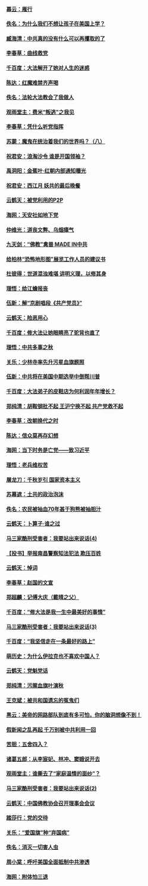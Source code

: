#### [暮云：雁行](../pages/nsc993/n10694958.md) 

#### [佚名：为什么我们不想让孩子在美国上学？](../pages/nsc993/n10692185.md) 

#### [臧海清：中共真的没有什么可以再攫取的了](../pages/nsc993/n10692170.md) 

#### [李春草：曲线救党](../pages/nsc993/n10692165.md) 

#### [千百度：大法解开了她对人生的迷惑](../pages/nsc993/n10691742.md) 

#### [陈达：红魔难禁齐声喝](../pages/nsc993/n10688974.md) 

#### [佚名：法轮大法教会了我做人](../pages/nsc993/n10688843.md) 

#### [观雨堂主：费米“叛逃”之我见](../pages/nsc993/n10688439.md) 

#### [李春草：凭什么听党指挥](../pages/nsc993/n10686713.md) 

#### [苏蒙：魔鬼在统治着我们的世界吗？（八）](../pages/nsc993/n10686000.md) 

#### [祝君安：浪淘沙令 谁是开国领袖？](../pages/nsc993/n10685881.md) 

#### [禹洞阳：金蕉叶‧红朝内部通知曝光](../pages/nsc993/n10685874.md) 

#### [祝君安：西江月 妖共的最后晚餐](../pages/nsc993/n10685870.md) 

#### [云鹤天：被党利用的P2P](../pages/nsc993/n10685851.md) 

#### [海网：天安社如地下党](../pages/nsc993/n10685805.md) 

#### [仲维光：道丧文弊、乌烟瘴气](../pages/nsc993/n10685738.md) 

#### [九天剑：“佛教”禽兽 MADE IN中共](../pages/nsc993/n10685679.md) 

#### [给柏林“恐怖地形图”展览工作人员的建议书](../pages/nsc993/n10684627.md) 

#### [杜彼得：世道混浊难堪 讲明义理，以修其身](../pages/nsc993/n10684598.md) 

#### [理悟：给江蟾报丧](../pages/nsc993/n10680823.md) 

#### [伍新：解“京剧唱段《共产党员》”](../pages/nsc993/n10680780.md) 

#### [云鹤天：险恶用心](../pages/nsc993/n10680765.md) 

#### [千百度：修大法让她眼睛亮了驼背也直了](../pages/nsc993/n10680493.md) 

#### [理悟：中共多事之秋](../pages/nsc993/n10676568.md) 

#### [关乐：少林寺率先升污星血旗题照](../pages/nsc993/n10675349.md) 

#### [伍新：中共将在美国中期选举中倒帮川普](../pages/nsc993/n10675250.md) 

#### [千百度：大法弟子的皮鞋店为何利润年年增长？](../pages/nsc993/n10672020.md) 

#### [郑纯清：胡鞍钢批不起 王沪宁换不起 共产党救不起](../pages/nsc993/n10671533.md) 

#### [李春草：改朝换代之时](../pages/nsc993/n10671514.md) 

#### [陈达：信众莫再存幻想](../pages/nsc993/n10669524.md) 

#### [海网：当下时务是亡党——致习近平](../pages/nsc993/n10669566.md) 

#### [理悟：老兵维权苦](../pages/nsc993/n10668896.md) 

#### [屠龙刀：千秋岁引 国家资本主义](../pages/nsc993/n10668882.md) 

#### [苏幕遮：土共的政治泡沫](../pages/nsc993/n10668871.md) 

#### [佚名：农民被抽血70年甚于狗熊被抽胆汁](../pages/nsc993/n10668821.md) 

#### [云鹤天：卜算子‧谁之过](../pages/nsc993/n10668805.md) 

#### [马三家酷刑受害者：我要站出来说话(4)](../pages/nsc993/n10650186.md) 

#### [【投书】举报南昌警察知法犯法 欺压百姓](../pages/nsc993/n10666339.md) 

#### [云鹤天：悼词](../pages/nsc993/n10663161.md) 

#### [李春草：赵国的文宣](../pages/nsc993/n10663142.md) 

#### [郑超麟：记傅大庆（戴晴之父）](../pages/nsc993/n10663125.md) 

#### [千百度：“修大法是我一生中最美好的事情”](../pages/nsc993/n10663072.md) 

#### [马三家酷刑受害者：我要站出来说话(3)](../pages/nsc993/n10649930.md) 

#### [千百度：“我坚信走在一条最好的路上”](../pages/nsc993/n10659844.md) 

#### [萌历史：为什么伊拉克也不喜欢中国人？](../pages/nsc993/n10659037.md) 

#### [云鹤天：党魁党话](../pages/nsc993/n10657874.md) 

#### [郑纯清：污腥血旗叶演秋](../pages/nsc993/n10657860.md) 

#### [王克斌：被共和国遗忘的冤鬼们](../pages/nsc993/n10657805.md) 

#### [黑云：美帝的网路部队到底有多可怕，你的脑洞想像不到！](../pages/nsc993/n10657754.md) 

#### [假新闻之乱再起 千万别被中共利用一回](../pages/nsc993/n10657188.md) 

#### [苦胆：五舍四入？](../pages/nsc993/n10656931.md) 

#### [诸葛五郎：从李宸妃、林冲、窦娥说开去](../pages/nsc993/n10656853.md) 

#### [观雨堂主：谁撕去了“家庭温情的面纱”？](../pages/nsc993/n10654625.md) 

#### [马三家酷刑受害者：我要站出来说话(2)](../pages/nsc993/n10575414.md) 

#### [云鹤天：中国佛教协会召开理事会会议](../pages/nsc993/n10652160.md) 

#### [踏莎行：党的交待](../pages/nsc993/n10652053.md) 

#### [关乐：“爱国旗”种“弃国病”](../pages/nsc993/n10652037.md) 

#### [佚名：消灭一切害人虫](../pages/nsc993/n10652017.md) 

#### [周小棠：呼吁美国全面抵制中共渗透](../pages/nsc993/n10651931.md) 

#### [海网：附体怕三退](../pages/nsc993/n10651898.md) 

